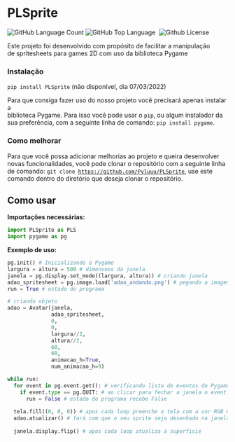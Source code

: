 # PLSprite

<img alt="GitHub Language Count" src="https://img.shields.io/github/languages/count/Pyluuu/PLSprite" /> <img alt="GitHub Top Language" src="https://img.shields.io/github/languages/top/Pyluuu/PLSprite" /> <img alt="" src="https://img.shields.io/github/repo-size/Pyluuu/PLSprite" /> <img alt="Github License" src="https://img.shields.io/github/license/pyluuu/PLSprite" />

Este projeto foi desenvolvido com propósito de facilitar a manipulação<br/>
de spritesheets para games 2D com uso da biblioteca Pygame

### Instalação
<code>pip install PLSprite</code> (não disponível, dia 07/03/2022)

Para que consiga fazer uso do nosso projeto você precisará apenas instalar a <br/>
biblioteca Pygame. Para isso você pode usar o <code>pip</code>, ou algum instalador da <br/>
sua preferência, com a seguinte linha de comando: <code>pip install pygame</code>.

### Como melhorar
Para que você possa adicionar melhorias ao projeto e queira desenvolver novas 
funcionalidades, você pode clonar o repositório com a seguinte linha de comando: 
<code>git clone https://github.com/Pyluuu/PLSprite</code>, use este comando dentro do 
diretório que deseja clonar o repositório.

## Como usar
**Importações necessárias:**

```Python
import PLSprite as PLS
import pygame as pg
```

**Exemplo de uso:**
```Python
pg.init() # Inicializando o Pygame
largura = altura = 500 # dimensoes da janela
janela = pg.display.set_mode((largura, altura)) # criando janela
adao_spritesheet = pg.image.load('adao_andando.png') # pegando a imagem do meu spritesheet
run = True # estado do programa

# criando objeto
adao = Avatar(janela,
              adao_spritesheet,
              0,
              0,
              largura//2,
              altura//2,
              60,
              60,
              animacao_h=True,
              num_animacao_h=9)

while run:
  for event in pg.event.get(): # verificando lista de eventos do Pygame
    if event.type == pg.QUIT: # ao clicar para fechar a janela o event.type sera QUIT
      run = False # estado do programa recebe False
  
  tela.fill((0, 0, 0)) # apos cada loop preenche a tela com a cor RGB 0, 0, 0, ou seja, preto
  adao.atualizar() # fará com que o seu sprite seja desenhado na janela
  
  janela.display.flip() # apos cada loop atualiza a superficie
  
```
